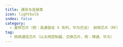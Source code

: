 ```yaml
---
title: 通信与连接类
icon: lightbulb
index: false
category:
  - 基带芯片（例：高通骁龙 X 系列、华为巴龙） 射频芯片（RF）
tag:
  - 网络通信芯片（以太网控制器、交换芯片，例：博通、华为）
---
```



















